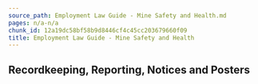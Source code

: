 ```yaml
---
source_path: Employment Law Guide - Mine Safety and Health.md
pages: n/a-n/a
chunk_id: 12a19dc58bf58b9d8446cf4c45cc203679660f09
title: Employment Law Guide - Mine Safety and Health
---
```

## Recordkeeping, Reporting, Notices and Posters
